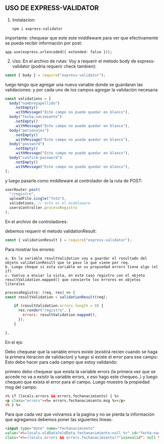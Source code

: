 ## USO DE EXPRESS-VALIDATOR

1. Instalacion:

   `npm i express-validator`

importante: chequear que este este middleware para ver que efectivamente se pueda recibir información por post:

`app.use(express.urlencoded({ extended: false }));`

2. Uso:
   En el archivo de rutas:
   Voy a requerir el metodo body de express-validator (podria requerir check tambien):

```js
const { body } = require("express-validator");
```

luego tengo que agregar una nueva variable donde se guardaran las validaciones:
y por cada uno de los campos agregar la validación necesaria

```js
const validations = [
  body("nombreyapellido")
    .notEmpty()
    .withMessage("Este campo no puede quedar en blanco"),
  body("fecha-nacimiento")
    .notEmpty()
    .withMessage("Este campo no puede quedar en blanco"),
  body("personajes")
    .notEmpty()
    .withMessage("Este campo no puede quedar en blanco"),
  body("password")
    .notEmpty()
    .withMessage("Este campo no puede quedar en blanco"),
  body("confirm-password")
    .notEmpty()
    .withMessage("Este campo no puede quedar en blanco"),
];
```

y luego pasarle como middleware al controlador de la ruta de POST:

```js
userRouter.post(
  "/registro",
  uploadFile.single("foto"),
  validations, // este es el middleware
  usersController.processRegistro
);
```

En el archivo de controladores:

debemos requerir el metodo validationResult:

```js
const { validationResult } = require("express-validator");
```

Para mostrar los errores:

    a. En la variable resultValidation voy a guardar el resultado del objeto validationResult que le paso lo que viene por req.
    b. Luego cheque si esta variable en su propiedad errors tiene algo (el if)
    c. Vuelvo a enviar la vista, en este caso registro con el objeto resultValidation.mapped() que convierte los errores en objetos literales

```js
processRegistro: (req, res) => {
const resultValidation = validationResult(req);

    if (resultValidation.errors.length > 0) {
      res.render("registro", {
        errors: resultValidation.mapped(),
      });
    }

},
```

En el ejs:

Debo chequear que la variable errors existe (existirá recien cuando se haga la primera iteracion de validacion) y luego si existe el error para ese campo:
Esto debo hacer para cada campo que estoy validando:

primero debo chequear que exista la variable errors (la primera vez que se accede no va a existir la variable errors, x eso hago este chequeo..)
y luego chequeo que exista el error para el campo. Luego muestro la propiedad msg del campo.

```html
<% if (locals.errors && errors.fechanacimiento) { %>
<p class="errors"><%= errors.fechanacimiento.msg %></p>
<% } %>
```

Para que cada vez que volvamos a la pagina y no se pierda la información que agregamos debemos poner las siguientes lineas:

```html
<input type="date" name="fechanacimiento"
value="<%=locals.oldData?oldData.fechanacimiento:null %>" id="fecha-nacimiento"
class="<%=(locals.errors && errors.fechanacimiento)?"isinvalid": null %> " />
```
